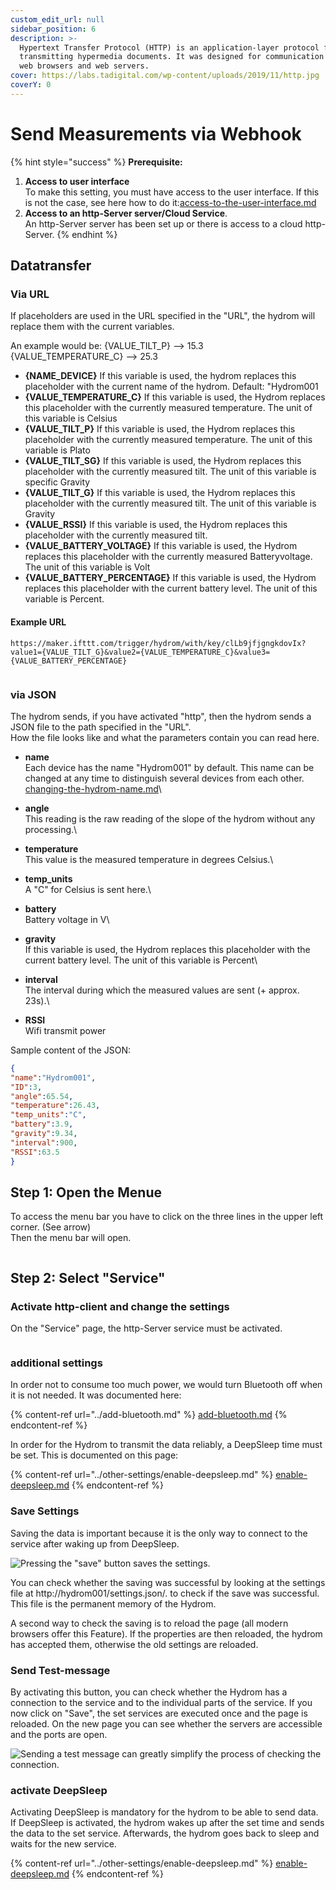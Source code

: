 ```yaml
---
custom_edit_url: null
sidebar_position: 6
description: >-
  Hypertext Transfer Protocol (HTTP) is an application-layer protocol for
  transmitting hypermedia documents. It was designed for communication between
  web browsers and web servers.
cover: https://labs.tadigital.com/wp-content/uploads/2019/11/http.jpg
coverY: 0
---
```


# Send Measurements via Webhook



{% hint style="success" %}
**Prerequisite:**

1. **Access to user interface**\
   To make this setting, you must have access to the user interface. If this is not the case, see here how to do it:[access-to-the-user-interface.md](../getting-started/access-to-the-user-interface.md "mention")
2. **Access to an http-Server server/Cloud Service**.\
   An http-Server server has been set up or there is access to a cloud http-Server.
{% endhint %}

## Datatransfer

### Via URL

If placeholders are used in the URL specified in the "URL", the hydrom will replace them with the current variables.

An example would be: {VALUE\_TILT\_P} --> 15.3\
{VALUE\_TEMPERATURE\_C} --> 25.3

* **{NAME\_DEVICE}** If this variable is used, the hydrom replaces this placeholder with the current name of the hydrom. Default: "Hydrom001
* **{VALUE\_TEMPERATURE\_C}** If this variable is used, the Hydrom replaces this placeholder with the currently measured temperature. The unit of this variable is Celsius
* **{VALUE\_TILT\_P}** If this variable is used, the Hydrom replaces this placeholder with the currently measured temperature. The unit of this variable is Plato
* **{VALUE\_TILT\_SG}** If this variable is used, the Hydrom replaces this placeholder with the currently measured tilt. The unit of this variable is specific Gravity
* **{VALUE\_TILT\_G}** If this variable is used, the Hydrom replaces this placeholder with the currently measured tilt. The unit of this variable is Gravity
* **{VALUE\_RSSI}** If this variable is used, the Hydrom replaces this placeholder with the currently measured tilt.
* **{VALUE\_BATTERY\_VOLTAGE}** If this variable is used, the Hydrom replaces this placeholder with the currently measured Batteryvoltage. The unit of this variable is Volt
* **{VALUE\_BATTERY\_PERCENTAGE}** If this variable is used, the Hydrom replaces this placeholder with the current battery level. The unit of this variable is Percent.

#### Example URL

```url
https://maker.ifttt.com/trigger/hydrom/with/key/clLb9jfjgngkdovIx?value1={VALUE_TILT_G}&value2={VALUE_TEMPERATURE_C}&value3={VALUE_BATTERY_PERCENTAGE}
```

<figure><img src="../.gitbook/assets/Webhook.png" alt=""><figcaption></figcaption></figure>

### via JSON

The hydrom sends, if you have activated "http", then the hydrom sends a JSON file to the path specified in the "URL". \
How the file looks like and what the parameters contain you can read here.

* **name** \
  Each device has the name "Hydrom001" by default. This name can be changed at any time to distinguish several devices from each other.\
  [changing-the-hydrom-name.md](../other-settings/changing-the-hydrom-name.md "mention")\

* **angle** \
  This reading is the raw reading of the slope of the hydrom without any processing.\

* **temperature** \
  This value is the measured temperature in degrees Celsius.\

* **temp\_units** \
  A "C" for Celsius is sent here.\

* **battery** \
  Battery voltage in V\

* **gravity** \
  If this variable is used, the Hydrom replaces this placeholder with the current battery level. The unit of this variable is Percent\

* **interval** \
  The interval during which the measured values are sent (+ approx. 23s).\

* **RSSI** \
  Wifi transmit power



Sample content of the JSON:

```json
{
"name":"Hydrom001",
"ID":3,
"angle":65.54,
"temperature":26.43,
"temp_units":"C",
"battery":3.9,
"gravity":9.34,
"interval":900,
"RSSI":63.5
}
```

## Step 1: Open the Menue

To access the menu bar you have to click on the three lines in the upper left corner. (See arrow)\
Then the menu bar will open.

<figure><img src="../.gitbook/assets/Bilder.png" alt=""><figcaption></figcaption></figure>

## Step 2: Select "Service" 

### Activate http-client and change the settings

On the "Service" page, the http-Server service must be activated.

<figure><img src="../.gitbook/assets/Webhook.png" alt=""><figcaption></figcaption></figure>

### additional settings

In order not to consume too much power, we would turn Bluetooth off when it is not needed. It was documented here:

{% content-ref url="../add-bluetooth.md" %}
[add-bluetooth.md](../add-bluetooth.md)
{% endcontent-ref %}

In order for the Hydrom to transmit the data reliably, a DeepSleep time must be set. This is documented on this page:

{% content-ref url="../other-settings/enable-deepsleep.md" %}
[enable-deepsleep.md](../other-settings/enable-deepsleep.md)
{% endcontent-ref %}

### Save Settings

Saving the data is important because it is the only way to connect to the service after waking up from DeepSleep.

![Pressing the "save" button saves the settings.](../.gitbook/assets/Save.png)

You can check whether the saving was successful by looking at the settings file at http://hydrom001/settings.json/. to check if the save was successful. This file is the permanent memory of the Hydrom.

A second way to check the saving is to reload the page (all modern browsers offer this Feature). If the properties are then reloaded, the hydrom has accepted them, otherwise the old settings are reloaded.

### Send Test-message

By activating this button, you can check whether the Hydrom has a connection to the service and to the individual parts of the service. If you now click on "Save", the set services are executed once and the page is reloaded. On the new page you can see whether the servers are accessible and the ports are open.

![Sending a test message can greatly simplify the process of checking the connection.](../.gitbook/assets/TestMessage.png)

### activate DeepSleep

Activating DeepSleep is mandatory for the hydrom to be able to send data. If DeepSleep is activated, the hydrom wakes up after the set time and sends the data to the set service. Afterwards, the hydrom goes back to sleep and waits for the new service.

{% content-ref url="../other-settings/enable-deepsleep.md" %}
[enable-deepsleep.md](../other-settings/enable-deepsleep.md)
{% endcontent-ref %}
